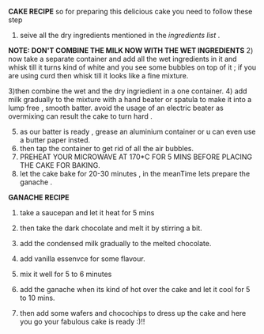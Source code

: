 **CAKE RECIPE**
so for preparing this delicious cake you need to follow these step

1) seive all the dry ingredients mentioned in the *ingredients list* .

**NOTE: DON'T COMBINE THE MILK NOW WITH THE WET INGREDIENTS**
2) now take a separate container and add all the wet ingredients in it and whisk till it turns kind of white and you see some bubbles on top of it ; if you are using curd then whisk till it looks like a fine mixture.


3)then combine the wet and the dry ingriedient in a one container.
4) add milk gradually to the mixture with a hand beater or spatula to make it into a lump free , smooth batter. avoid the usage of an electric beater as overmixing can result the cake to turn hard .

5) as our batter is ready , grease an aluminium container or u can even use a butter paper insted.
6) then tap the container to get rid of all the air bubbles.
7) PREHEAT YOUR MICROWAVE AT 170*C FOR 5 MINS BEFORE PLACING THE CAKE FOR BAKING.
8) let the cake bake for 20-30 minutes , in the meanTime lets prepare the ganache .

**GANACHE RECIPE**
1) take a saucepan and let it heat for 5 mins
2) then take the dark chocolate and melt it by stirring a bit.
3) add the condensed milk gradually to the melted chocolate.
4) add vanilla essenvce for some flavour.
5) mix it well for 5 to 6 minutes

6) add the ganache when its kind of hot over the cake and let it cool for 5 to 10 mins.
7) then add some wafers and chocochips to dress up the cake and here you go your fabulous cake is ready :)!!